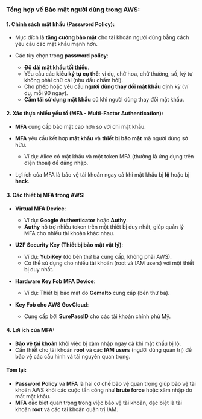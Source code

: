 ### Tổng hợp về **Bảo mật người dùng trong AWS**:

#### 1. **Chính sách mật khẩu (Password Policy)**:

* Mục đích là **tăng cường bảo mật** cho tài khoản người dùng bằng cách yêu cầu các mật khẩu mạnh hơn.
* Các tùy chọn trong **password policy**:

  * **Độ dài mật khẩu tối thiểu**.
  * Yêu cầu các **kiểu ký tự cụ thể**: ví dụ, chữ hoa, chữ thường, số, ký tự không phải chữ cái (như dấu chấm hỏi).
  * Cho phép hoặc yêu cầu **người dùng thay đổi mật khẩu** định kỳ (ví dụ, mỗi 90 ngày).
  * **Cấm tái sử dụng mật khẩu** cũ khi người dùng thay đổi mật khẩu.

#### 2. **Xác thực nhiều yếu tố (MFA - Multi-Factor Authentication)**:

* **MFA** cung cấp bảo mật cao hơn so với chỉ mật khẩu.
* **MFA** yêu cầu kết hợp **mật khẩu** và **thiết bị bảo mật** mà người dùng sở hữu.

  * Ví dụ: Alice có mật khẩu và một token MFA (thường là ứng dụng trên điện thoại) để đăng nhập.
* Lợi ích của MFA là bảo vệ tài khoản ngay cả khi mật khẩu bị **lộ** hoặc bị **hack**.

#### 3. **Các thiết bị MFA trong AWS**:

* **Virtual MFA Device**:

  * Ví dụ: **Google Authenticator** hoặc **Authy**.
  * **Authy** hỗ trợ nhiều token trên một thiết bị duy nhất, giúp quản lý MFA cho nhiều tài khoản khác nhau.
* **U2F Security Key (Thiết bị bảo mật vật lý)**:

  * Ví dụ: **YubiKey** (do bên thứ ba cung cấp, không phải AWS).
  * Có thể sử dụng cho nhiều tài khoản (root và IAM users) với một thiết bị duy nhất.
* **Hardware Key Fob MFA Device**:

  * Ví dụ: Thiết bị bảo mật do **Gemalto** cung cấp (bên thứ ba).
* **Key Fob cho AWS GovCloud**:

  * Cung cấp bởi **SurePassID** cho các tài khoản chính phủ Mỹ.

#### 4. **Lợi ích của MFA**:

* **Bảo vệ tài khoản** khỏi việc bị xâm nhập ngay cả khi mật khẩu bị lộ.
* Cần thiết cho tài khoản **root** và các **IAM users** (người dùng quản trị) để bảo vệ các cấu hình và tài nguyên quan trọng.

#### Tóm lại:

* **Password Policy** và **MFA** là hai cơ chế bảo vệ quan trọng giúp bảo vệ tài khoản AWS khỏi các cuộc tấn công như **brute force** hoặc xâm nhập do mất mật khẩu.
* **MFA** đặc biệt quan trọng trong việc bảo vệ tài khoản, đặc biệt là tài khoản **root** và các tài khoản quản trị IAM.

